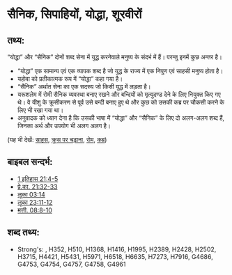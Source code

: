 # सैनिक, सिपाहियों, योद्धा, शूरवीरों #

## तथ्य: ##

“योद्धा” और “सैनिक” दोनों शब्द सेना में युद्ध करनेवाले मनुष्य के संदर्भ में हैं। परन्तु इनमें कुछ अन्तर है।
 
* “योद्धा” एक सामान्य एवं एक व्यापक शब्द है जो युद्ध के राज्य में एक निपुण एवं साहसी मनुष्य होता है।
* यहोवा को प्रतीकात्मक रूप में “योद्धा” कहा गया है।
* “सैनिक” अर्थात सेना का एक सदस्य जो किसी युद्ध में लड़ता है।
* यरूशलेम में रोमी सैनिक व्यवस्था बनाए रखने और बन्दियों को मृत्युदण्ड देने के लिए नियुक्त किए गए थे। वे यीशु के क्रूसीकरण से पूर्व उसे बन्दी बनाए हुए थे और कुछ को उसकी कब्र पर चौकसी करने के लिए भी रखा गया था।
* अनुवादक को ध्यान देना है कि उसकी भाषा में “योद्धा” और “सैनिक” के लिए दो अलग-अलग शब्द हैं, जिनका अर्थ और उपयोग भी अलग अलग है।

(यह भी देखें: [साहस](../other/courage.md), [क्रूस पर चढ़ाना](../kt/crucify.md), [रोम](../names/rome.md), [कब्र](../other/tomb.md))

## बाइबल सन्दर्भ: ##

* [1 इतिहास 21:4-5](rc://hi/tn/help/1ch/21/04)
* [प्रे.का. 21:32-33](rc://hi/tn/help/act/21/32)
* [लूका 03:14](rc://hi/tn/help/luk/03/14)
* [लूका 23:11-12](rc://hi/tn/help/luk/23/11)
* [मत्ती. 08:8-10](rc://hi/tn/help/mat/08/08)

## शब्द तथ्य: ##

* Strong's: , H352, H510, H1368, H1416, H1995, H2389, H2428, H2502, H3715, H4421, H5431, H5971, H6518, H6635, H7273, H7916, G4686, G4753, G4754, G4757, G4758, G4961

